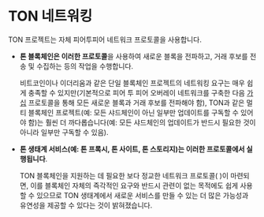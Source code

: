 # TON 네트워킹

TON 프로젝트는 자체 피어투피어 네트워크 프로토콜을 사용합니다.

- **톤 블록체인은 이러한 프로토콜**을 사용하여 새로운 블록을 전파하고, 거래 후보를 전송 및 수집하는 등의 작업을 수행합니다.

  비트코인이나 이더리움과 같은 단일 블록체인 프로젝트의 네트워킹 요구는 매우 쉽게 충족할 수 있지만(기본적으로
  피어 투 피어 오버레이 네트워크를 구축한 다음 [가십](https://en.wikipedia.org/wiki/Gossip_protocol) 프로토콜을 통해 모든 새로운 블록과
  거래 후보를 전파해야 함), TON과 같은 멀티 블록체인 프로젝트(예:
  모든 샤드체인이 아닌 일부만 업데이트를 구독할 수 있어야 함)는 훨씬 더 까다롭습니다(예: 모든 샤드체인의 업데이트가 반드시 필요한 것이 아니라 일부만 구독할 수 있음).

- **톤 생태계 서비스(예: 톤 프록시, 톤 사이트, 톤 스토리지)는 이러한 프로토콜에서 실행됩니다**.

  TON 블록체인을 지원하는 데 필요한 보다 정교한 네트워크 프로토콜(
  )이 마련되면, 이를
  블록체인 자체의 즉각적인 요구와 반드시 관련이 없는 목적에도 쉽게
  사용할 수 있으므로 TON 생태계에서
  새로운 서비스를 만들 수 있는 더 많은 가능성과 유연성을 제공할 수 있다는 것이 밝혀졌습니다.
